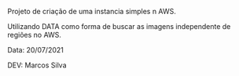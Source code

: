Projeto de criação de uma instancia simples n AWS.

Utilizando DATA como forma de buscar as imagens independente de regiões no AWS.

Data: 20/07/2021

DEV: Marcos Silva
